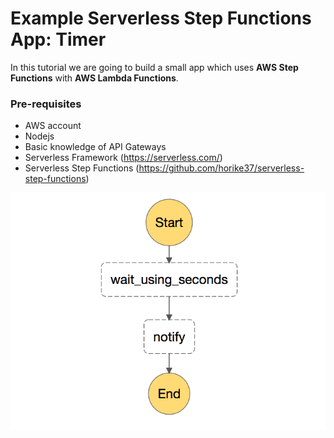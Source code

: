 # Example Serverless Step Functions App: Timer

In this tutorial we are going to build a small app which uses **AWS Step Functions** with **AWS Lambda Functions**.

### Pre-requisites
* AWS account
* Nodejs
* Basic knowledge of API Gateways
* Serverless Framework (https://serverless.com/)
* Serverless Step Functions (https://github.com/horike37/serverless-step-functions)

![Screenshot](workflow.png)
